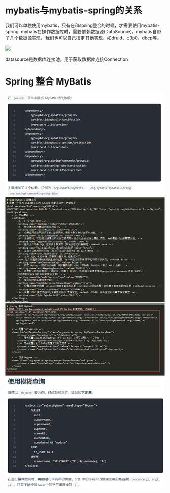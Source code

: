 # mybatis与mybatis-spring的关系

我们可以单独使用mybatis，只有在和spring整合的时候，才需要使用mybatis-spring.
mybatis在操作数据库时，需要依赖数据源(DataSource)，mybatis自带了几个数据源实现，我们也可以自己指定其他实现，如druid、c3p0，dbcp等。

![](mybatis-spring整合/mybatis-spring.png)

datasource是数据库连接池，用于获取数据库连接Connection.

# Spring 整合 MyBatis

![](pics/Spring整合MyBatis01.png)
![](pics/Spring整合MyBatis02.png)
![](pics/Spring整合MyBatis03.png)
![](pics/Spring整合MyBatis04.png)